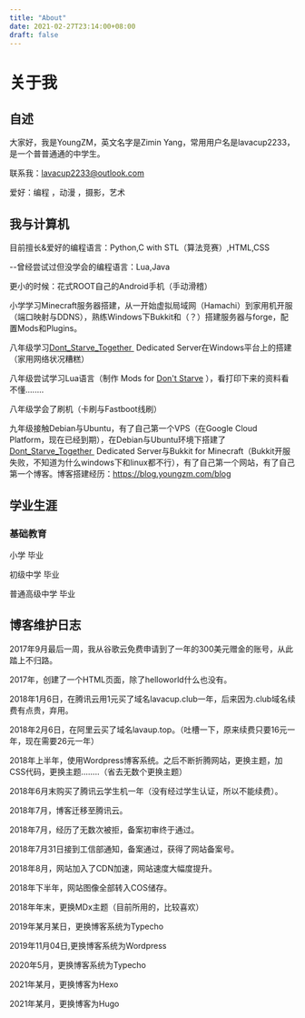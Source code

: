 ```yaml
---
title: "About"
date: 2021-02-27T23:14:00+08:00
draft: false
---
```


# 关于我

## 自述

大家好，我是YoungZM，英文名字是Zimin Yang，常用用户名是lavacup2233，是一个普普通通的中学生。


联系我：<a href="mailto:lavacup2233@outlook.com">lavacup2233@outlook.com</a>


爱好：编程 ，动漫 ，摄影，艺术


<!-- wp:heading {"level":3} -->
## 我与计算机


目前擅长&amp;爱好的编程语言：Python,C with STL（算法竞赛）,HTML,CSS



--曾经尝试过但没学会的编程语言：Lua,Java



更小的时候：花式ROOT自己的Android手机（手动滑稽）



小学学习Minecraft服务器搭建，从一开始虚拟局域网（Hamachi）到家用机开服（端口映射与DDNS），熟练Windows下Bukkit和（？）搭建服务器与forge，配置Mods和Plugins。



八年级学习<a href="https://store.steampowered.com/app/322330/Dont_Starve_Together/" target="_blank" rel="noreferrer noopener">Dont_Starve_Together&nbsp;</a>&nbsp;Dedicated&nbsp;Server在Windows平台上的搭建（家用网络状况糟糕）



八年级尝试学习Lua语言（制作 Mods for&nbsp;<a rel="noreferrer noopener" href="https://store.steampowered.com/app/219740/Dont_Starve/" target="_blank">Don't Starve</a>&nbsp;），看打印下来的资料看不懂........



八年级学会了刷机（卡刷与Fastboot线刷）



九年级接触Debian与Ubuntu，有了自己第一个VPS（在Google Cloud Platform，现在已经到期），在Debian与Ubuntu环境下搭建了<a rel="noreferrer noopener" href="https://store.steampowered.com/app/322330/Dont_Starve_Together/" target="_blank">Dont_Starve_Together&nbsp;</a>&nbsp;Dedicated&nbsp;Server与Bukkit for Minecraft（Bukkit开服失败，不知道为什么windows下和linux都不行），有了自己第一个网站，有了自己第一个博客。博客搭建经历：<a href="https://blog.youngzm.com/blog">https://blog.youngzm.com/blog</a>

## 学业生涯

### 基础教育

小学 毕业


初级中学 毕业


普通高级中学 毕业

## 博客维护日志

2017年9月最后一周，我从谷歌云免费申请到了一年的300美元赠金的账号，从此踏上不归路。


2017年，创建了一个HTML页面，除了helloworld什么也没有。


2018年1月6日，在腾讯云用1元买了域名lavacup.club一年，后来因为.club域名续费有点贵，弃用。


2018年2月6日，在阿里云买了域名lavaup.top。（吐槽一下，原来续费只要16元一年，现在需要26元一年）


2018年上半年，使用Wordpress博客系统。之后不断折腾网站，更换主题，加CSS代码，更换主题........（省去无数个更换主题）


2018年6月末购买了腾讯云学生机一年（没有经过学生认证，所以不能续费）。


2018年7月，博客迁移至腾讯云。


2018年7月，经历了无数次被拒，备案初审终于通过。


2018年7月31日接到工信部通知，备案通过，获得了网站备案号。


2018年8月，网站加入了CDN加速，网站速度大幅度提升。


2018年下半年，网站图像全部转入COS储存。


2018年年末，更换MDx主题（目前所用的，比较喜欢）

2019年某月某日，更换博客系统为Typecho


2019年11月04日,更换博客系统为Wordpress


2020年5月，更换博客系统为Typecho

2021年某月，更换博客为Hexo

2021年某月，更换博客为Hugo
